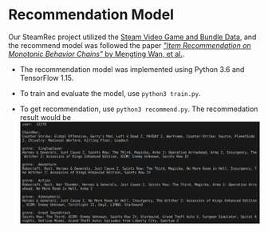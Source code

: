 # Recommendation Model

Our SteamRec project utilized the [Steam Video Game and Bundle Data](https://cseweb.ucsd.edu/~jmcauley/datasets.html#steam_data), and the recommend model was followed the paper [*"Item Recommendation on Monotonic Behavior Chains"* by Mengting Wan, et al.](https://cseweb.ucsd.edu/~jmcauley/pdfs/recsys18b.pdf).

- The recommendation model was implemented using Python 3.6 and TensorFlow 1.15.

- To train and evaluate the model, use `python3 train.py`.

- To get recommendation, use `python3 recommend.py`. The recommedation result would be 
![](/recommend/image/result.png)